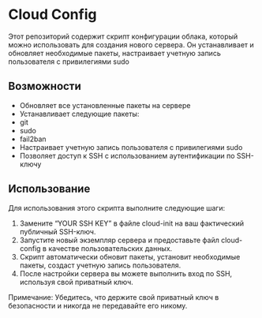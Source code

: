 # Cloud Config

Этот репозиторий содержит скрипт конфигурации облака, который можно использовать для создания нового сервера. Он устанавливает и обновляет необходимые пакеты, настраивает учетную запись пользователя с привилегиями sudo

## Возможности

- Обновляет все установленные пакеты на сервере
- Устанавливает следующие пакеты:
- git
- sudo
- fail2ban
- Настраивает учетную запись пользователя с привилегиями sudo
- Позволяет доступ к SSH с использованием аутентификации по SSH-ключу

## Использование

Для использования этого скрипта выполните следующие шаги:

1. Замените “YOUR SSH KEY” в файле cloud-init на ваш фактический публичный SSH-ключ.
2. Запустите новый экземпляр сервера и предоставьте файл cloud-config в качестве пользовательских данных.
3. Скрипт автоматически обновит пакеты, установит необходимые пакеты, создаст учетную запись пользователя.
4. После настройки сервера вы можете выполнить вход по SSH, используя свой приватный ключ.

Примечание: Убедитесь, что держите свой приватный ключ в безопасности и никогда не передавайте его никому.
